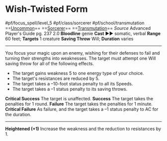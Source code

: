 # Wish-Twisted Form
#pf/focus_spell/level_5 #pf/class/sorcerer #pf/school/transmutation 
==[Uncommon](../../../Traits/Uncommon.md)== ==[Sorcerer](../../../Traits/Sorcerer.md)== ==[Transmutation](../../../Traits/Transmutation.md)==
*Source* Advanced Player's Guide pg. 237 2.0
**Bloodline** genie
**Cast** ►► somatic, verbal
**Range** 60 feet; **Targets** 1 creature
**Saving Throw** Will; **Duration** varies

---
You focus your magic upon an enemy, wishing for their defenses to fail and turning their strengths into weaknesses. The target must attempt one Will saving throw for all of the following effects.
- The target gains weakness 5 to one energy type of your choice.
- The target's resistances are reduced by 5.
- The target takes a –10-foot status penalty to all its Speeds.
- The target takes a –1 status penalty to its saving throws.

**Critical Success** The target is unaffected.
**Success** The target takes the penalties for 1 round.
**Failure** The target takes the penalties for 1 minute.
**Critical Failure** As failure, and the target takes a –1 status penalty to AC for the duration.

<hr>

**Heightened (+1)** Increase the weakness and the reduction to resistances by 1.
